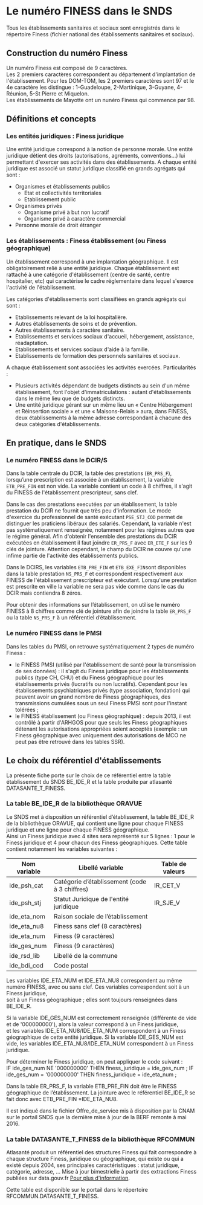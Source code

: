 # Le numéro FINESS dans le SNDS

Tous les établissements sanitaires et sociaux sont enregistrés dans le répertoire Finess (fichier national des établissements sanitaires et sociaux).

## Construction du numéro Finess

Un numéro Finess est composé de 9 caractères.  
Les 2 premiers caractères correspondent au département d'implantation de l'établissement.
Pour les DOM-TOM, les 2 premiers caractères sont 97 et le 4e caractère les distingue : 1-Guadeloupe, 2-Martinique, 3-Guyane, 4-Réunion, 5-St Pierre et Miquelon.  
Les établissements de Mayotte ont un nunéro Finess qui commence par 98.  

## Définitions et concepts 

### Les entités juridiques : Finess juridique
	
Une entité juridique correspond à la notion de personne morale. Une entité juridique détient des droits (autorisations, agréments, conventions…) 
lui permettant d'exercer ses activités dans des établissements. A chaque entité juridique est associé un statut juridique classifié en grands agrégats 
qui sont :

* Organismes et établissements publics
    * Etat et collectivités territoriales
    * Etablissement public
* Organismes privés
    * Organisme privé à but non lucratif
    * Organisme privé à caractère commercial
* Personne morale de droit étranger

### Les établissements : Finess établissement (ou Finess géographique)

Un établissement correspond à une implantation géographique. Il est obligatoirement relié à une entité juridique. 
Chaque établissement est rattaché à une catégorie d'établissement (centre de santé, centre hospitalier, etc) 
qui caractérise le cadre réglementaire dans lequel s'exerce l'activité de l'établissement.

Les catégories d'établissements sont classifiées en grands agrégats qui sont :
* Etablissements relevant de la loi hospitalière.
* Autres établissements de soins et de prévention.
* Autres établissements à caractère sanitaire.
* Etablissements et services sociaux d'accueil, hébergement, assistance, réadaptation.
* Etablissements et services sociaux d'aide à la famille.
* Etablissements de formation des personnels sanitaires et sociaux.

A chaque établissement sont associées les activités exercées. 
Particularités :
* Plusieurs activités dépendant de budgets distincts au sein d'un même établissement, font l'objet d'immatriculations : 
autant d'établissements dans le même lieu que de budgets distincts.
* Une entité juridique gérant sur un même lieu un « Centre Hébergement et Réinsertion sociale » et une « Maisons-Relais » aura, dans FINESS, 
deux établissements à la même adresse correspondant à chacune des deux catégories d'établissements.

## En pratique, dans le SNDS

### Le numéro FINESS dans le DCIR/S

Dans la table centrale du DCIR, la table des prestations (`ER_PRS_F`), lorsqu’une prescription est associée à un établissement, 
la variable `ETB_PRE_FIN` est non vide. La variable contient un code à 8 chiffres, il s'agit du FINESS de l'établissement prescripteur, sans clef. 

Dans le cas des prestations executées par un établissement, la table prestation du DCIR ne fournit que très peu d'information.
Le mode d'exercice du professionnel de santé exécutant `PSE_STJ_COD` permet de distinguer les praticiens libéraux des salariés.
Cependant, la variable n'est pas systématiquement renseignée, notamment pour les régimes autres que le régime général. 
Afin d'obtenir l'ensemble des prestations du DCIR exécutées en établissement il faut joindre `ER_PRS_F` avec `ER_ETE_F` sur les 9 clés de jointure. 
Attention cependant, le champ du DCIR ne couvre qu'une infime partie de l'activité des établissements publics. 


Dans le DCIRS, les variables `ETB_PRE_FIN` et `ETB_EXE_FIN`sont disponibles dans la table prestation `NS_PRS_F`
et correspondent respectivement aux FINESS de l'établissement prescripteur est exécutant. 
Lorsqu'une prestation est prescrite en ville la variable ne sera pas vide comme dans le cas du DCIR mais contiendra 8 zéros.

Pour obtenir des informations sur l’établissement, on utilise le numéro FINESS à 8 chiffres comme clé de jointure 
afin de joindre la table `ER_PRS_F` ou la table `NS_PRS_F` à un référentiel d’établissement.


### Le numéro FINESS dans le PMSI

Dans les tables du PMSI, on retrouve systématiquement 2 types de numéro Finess :
* le FINESS PMSI (utilisé par l'établissement de santé pour la transmission de ses données) : il s'agit du Finess juridique pour les établissements 
publics (type CH, CHU) et du Finess géographique pour les établissements privés (lucratifs ou non lucratifs). Cependant pour les établissements 
psychiatriques privés (type association, fondation) qui peuvent avoir un grand nombre de Finess géographiques, des transmissions cumulées sous un seul 
Finess PMSI sont pour l'instant tolérées ;
* le FINESS établissement (ou Finess géographique) : depuis 2013, il est contrôlé à partir d'ARHGOS pour que seuls les Finess géographiques détenant 
les autorisations appropriées soient acceptés (exemple : un Finess géographique avec uniquement des autorisations de MCO ne peut pas être retrouvé dans 
les tables SSR). 


## Le choix du référentiel d'établissements

La présente fiche porte sur le choix de ce référentiel entre la table établissement du SNDS BE_IDE_R et la table produite par atlasanté DATASANTE_T_FINESS.

### La table BE_IDE_R de la bibliothèque ORAVUE

Le SNDS met à disposition un référentiel d’établissement, la table BE_IDE_R de la bibliothèque ORAVUE, qui contient une ligne pour chaque FINESS 
juridique et une ligne pour chaque FINESS géographique.  
Ainsi un Finess juridique avec 4 sites sera représenté sur 5 lignes : 1 pour le Finess juridique et 4 pour chacun des Finess géographiques.
Cette table contient notamment les variables suivantes :  

| Nom variable | Libellé variable | Table de valeurs |
|--------------|------------------|------------------|
| ide_psh_cat | Catégorie d’établissement (code à 3 chiffres) | IR_CET_V |
| ide_psh_stj | Statut Juridique de l'entité juridique | IR_SJE_V |
| ide_eta_nom | Raison sociale de l’établissement |
| ide_eta_nu8 | Finess sans clef (8 caractères) |
| ide_eta_num | Finess (9 caractères) |
| ide_ges_num | Finess (9 caractères) |
| ide_rsd_lib | Libellé de la commune |
| ide_bdi_cod | Code postal |

Les variables IDE_ETA_NUM et IDE_ETA_NU8 correspondent au même numéro FINESS, avec ou sans clef. Ces variables correspondent soit à un Finess juridique,  
soit à un Finess géographique ; elles sont toujours renseignées dans BE_IDE_R. 

Si la variable IDE_GES_NUM est correctement renseignée (différente de vide et de '000000000'), alors la valeur correspond à un Finess juridique,  
et les variables IDE_ETA_NU8/IDE_ETA_NUM correspondent à un Finess géographique de cette entité juridique.
Si la variable IDE_GES_NUM est vide, les variables IDE_ETA_NU8/IDE_ETA_NUM correspondent à un Finess juridique.

Pour déterminer le Finess juridique, on peut appliquer le code suivant :  
IF ide_ges_num NE '000000000' THEN finess_juridique = ide_ges_num ;
IF ide_ges_num = '000000000' THEN finess_juridique = ide_eta_num ;

Dans la table ER_PRS_F, la variable ETB_PRE_FIN doit être le FINESS géographique de l’établissement. La jointure avec le référentiel BE_IDE_R se fait donc 
avec ETB_PRE_FIN =IDE_ETA_NU8.

Il est indiqué dans le fichier Offre_de_service mis à disposition par la CNAM sur le portail SNDS 
que la dernière mise à jour de la BERF remonte à mai 2016. 


### La table DATASANTE_T_FINESS de la bibliothèque RFCOMMUN

Atlasanté produit un référentiel des structures Finess qui fait correspondre à chaque structure Finess, juridique ou géographique, 
qui existe ou qui a existé depuis 2004, ses principales caractéristiques : statut juridique, catégorie, adresse, ...
Mise à jour bimestrielle à partir des extractions Finess publiées sur data.gouv.fr
[Pour plus d'information](https://static.data.gouv.fr/resources/referentiel-finess-t-finess/20200207-125732/t-finess-doc.pdf).

Cette table est disponible sur le portail dans le répertoire RFCOMMUN.DATASANTE_T_FINESS.


